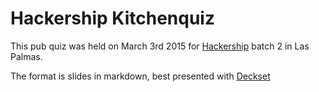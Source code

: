 # Hackership Kitchenquiz

This pub quiz was held on March 3rd 2015 for [Hackership](http://www.hackership.org) batch 2 in Las Palmas. 

The format is slides in markdown, best presented with [Deckset](http://www.decksetapp.com)
